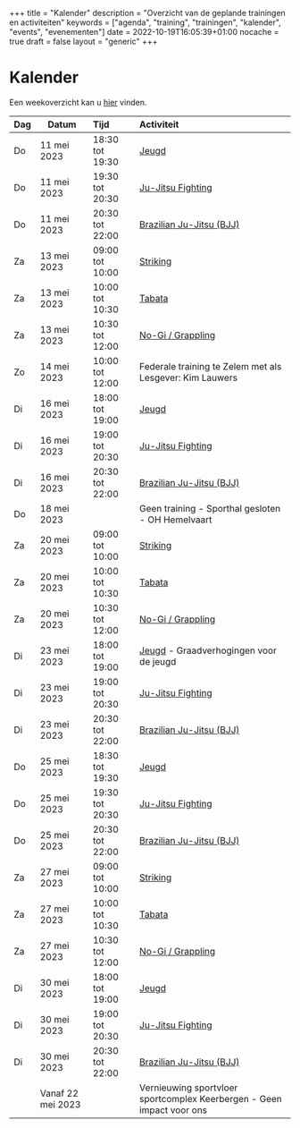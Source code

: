 +++
title = "Kalender"
description = "Overzicht van de geplande trainingen en activiteiten"
keywords = ["agenda", "training", "trainingen", "kalender", "events", "evenementen"]
date = 2022-10-19T16:05:39+01:00
nocache = true
draft = false
layout = "generic"
+++

# Kalender

Een weekoverzicht kan u [hier](/trainingen) vinden.
    
| Dag | Datum             | Tijd            | Activiteit                                                            |
|-----|-------------------|:----------------|:----------------------------------------------------------------------|
| Do  | 11 mei 2023       | 18:30 tot 19:30 | [Jeugd](/jeugd)                                                       |
| Do  | 11 mei 2023       | 19:30 tot 20:30 | [Ju-Jitsu Fighting](/fighting)                                        |
| Do  | 11 mei 2023       | 20:30 tot 22:00 | [Brazilian Ju-Jitsu (BJJ)](/bjj)                                      |
| Za  | 13 mei 2023       | 09:00 tot 10:00 | [Striking](/striking)                                                 |
| Za  | 13 mei 2023       | 10:00 tot 10:30 | [Tabata](/tabata)                                                     |
| Za  | 13 mei 2023       | 10:30 tot 12:00 | [No-Gi / Grappling](/grappling)                                       |
| Zo  | 14 mei 2023       | 10:00 tot 12:00 | Federale training te Zelem met als Lesgever: Kim Lauwers              |
| Di  | 16 mei 2023       | 18:00 tot 19:00 | [Jeugd](/jeugd)                                                       |
| Di  | 16 mei 2023       | 19:00 tot 20:30 | [Ju-Jitsu Fighting](/fighting)                                        |
| Di  | 16 mei 2023       | 20:30 tot 22:00 | [Brazilian Ju-Jitsu (BJJ)](/bjj)                                      |
| Do  | 18 mei 2023       |                 | Geen training - Sporthal gesloten - OH Hemelvaart                     |
| Za  | 20 mei 2023       | 09:00 tot 10:00 | [Striking](/striking)                                                 |
| Za  | 20 mei 2023       | 10:00 tot 10:30 | [Tabata](/tabata)                                                     |
| Za  | 20 mei 2023       | 10:30 tot 12:00 | [No-Gi / Grappling](/grappling)                                       |
| Di  | 23 mei 2023       | 18:00 tot 19:00 | [Jeugd](/jeugd) - Graadverhogingen voor de jeugd                      |
| Di  | 23 mei 2023       | 19:00 tot 20:30 | [Ju-Jitsu Fighting](/fighting)                                        |
| Di  | 23 mei 2023       | 20:30 tot 22:00 | [Brazilian Ju-Jitsu (BJJ)](/bjj)                                      |
| Do  | 25 mei 2023       | 18:30 tot 19:30 | [Jeugd](/jeugd)                                                       |
| Do  | 25 mei 2023       | 19:30 tot 20:30 | [Ju-Jitsu Fighting](/fighting)                                        |
| Do  | 25 mei 2023       | 20:30 tot 22:00 | [Brazilian Ju-Jitsu (BJJ)](/bjj)                                      |
| Za  | 27 mei 2023       | 09:00 tot 10:00 | [Striking](/striking)                                                 |
| Za  | 27 mei 2023       | 10:00 tot 10:30 | [Tabata](/tabata)                                                     |
| Za  | 27 mei 2023       | 10:30 tot 12:00 | [No-Gi / Grappling](/grappling)                                       |
| Di  | 30 mei 2023       | 18:00 tot 19:00 | [Jeugd](/jeugd)                                                       |
| Di  | 30 mei 2023       | 19:00 tot 20:30 | [Ju-Jitsu Fighting](/fighting)                                        |
| Di  | 30 mei 2023       | 20:30 tot 22:00 | [Brazilian Ju-Jitsu (BJJ)](/bjj)                                      |
|     | Vanaf 22 mei 2023 |                 | Vernieuwing sportvloer sportcomplex Keerbergen - Geen impact voor ons |
